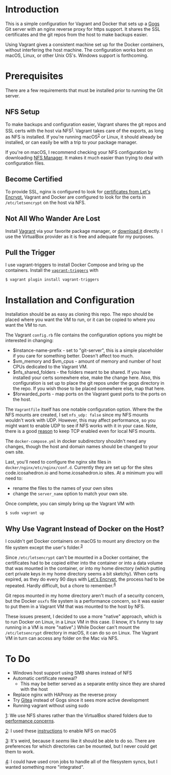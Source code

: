 # Introduction #

This is a simple configuration for Vagrant and Docker that sets up a [Gogs](https://gogs.io) Git server with an nginx reverse proxy for https support.  It shares the SSL certificates and the git repos from the host to make backups easier.

Using Vagrant gives a consistent machine set up for the Docker containers, without interfering the host machine.  The configuration works best on macOS, Linux, or other Unix OS's.  Windows support is forthcoming.

# Prerequisites #

There are a few requirements that must be installed prior to running the Git server.

## NFS Setup ##

To make backups and configuration easier, Vagrant shares the git repos and SSL certs with the host via NFS<sup id="nfs-shared-ref">[1](#nfs-shared)</sup>.  Vagrant takes care of the exports, as long as NFS is installed.  If you're running macOS<sup id="nfs-instructions-mac-ref">[2](#nfs-instructions-mac)</sup> or Linux, it should already be installed, or can easily be with a trip to your package manager.

If you're on macOS, I recommend checking your NFS configuration by downloading [NFS Manager](https://www.bresink.com/osx/143439/download.php).  It makes it much easier than trying to deal with configuration files.

## Become Certified ##

To provide SSL, nginx is configured to look for [certificates from Let's Encrypt.](https://letsencrypt.org)  Vagrant and Docker are configured to look for the certs in `/etc/letsencrypt` on the host via NFS.

## Not All Who Wander Are Lost ##

Install [Vagrant](https://www.vagrantup.com) via your favorite package manager, or [download it](https://www.vagrantup.com/downloads.html) directly.  I use the VirtualBox provider as it is free and adequate for my purposes.

## Pull the Trigger ##

I use vagrant-triggers to install Docker Compose and bring up the containers.  Install the [`vagrant-triggers`](https://github.com/emyl/vagrant-triggers) with

```
$ vagrant plugin install vagrant-triggers
```

# Installation and Configuration #

Installation should be as easy as cloning this repo.  The repo should be placed where you want the VM to run, or it can be copied to where you want the VM to run.

The Vagrant `config.rb` file contains the configuration options you might be interested in changing:

* $instance-name-prefix - set to "git-server", this is a simple placeholder if you care for something better.  Doesn't affect too much.
* $vm_memory and $vm_cpus - amount of memory and number of host CPUs dedicated to the Vagrant VM.
* $nfs_shared_folders - the folders meant to be shared.  If you have installed your certs somewhere else, make the change here.  Also, this configuration is set up to place the git repos under the gogs directory in the repo.  If you wish those to be placed somewhere else, map that here.
* $forwarded_ports - map ports on the Vagrant guest ports to the ports on the host.

The `Vagrantfile` itself has one notable configuration option.  Where the the NFS mounts are created, I set `nfs_udp: false` since my NFS mounts wouldn't work with UDP.  However, this may affect performance, so you might want to enable UDP to see if NFS works with it in your case.  Note, there is a good [reason](ttps://github.com/mitchellh/vagrant/issues/2304) to keep TCP enabled even for local NFS mounts.

The `docker-compose.yml` in docker subdirectory shouldn't need any changes, though the host and domain names should be changed to your own site.

Last, you'll need to configure the nginx site files in `docker/nginx/etc/nginx/conf.d`.  Currently they are set up for the sites code.icosahedron.io and home.icosahedron.io sites.  At a minimum you will need to:

* rename the files to the names of your own sites
* change the `server_name` option to match your own site.

Once complete, you can simply bring up the Vagrant VM with

```
$ sudo vagrant up
```

## Why Use Vagrant Instead of Docker on the Host? ##

I couldn't get Docker containers on macOS to mount any directory on the file system except the user's folder.<sup id="#docker-mount-ref">[3](#docker-mount)</sup>

Since `/etc/letsencrypt` can't be mounted in a Docker container, the certificates had to be copied either into the container or into a data volume that was mounted in the container, or into my home directory (which putting cert private keys in my home directory seems a bit sketchy).  When certs expired, as they do every 90 days with [Let's Encrypt](https://certbot.eff.org/docs/using.html#getting-certificates-and-choosing-plugins), the process had to be repeated.  Hardly difficult, but a chore to remember.<sup id="cron-ref">[4](#cron)</sup>

Git repos mounted in my home directory aren't much of a security concern, but the Docker `osxfs` file system is a performance concern, so it was easier to put them in a Vagrant VM that was mounted to the host by NFS.

These issues present, I decided to use a more "native" approach, which is to run Docker on Linux, in a Linux VM in this case. (I know, it's funny to say running in a VM is more "native".)  While Docker can't mount the `/etc/letsencrypt` directory in macOS, it can do so on Linux. The Vagrant VM in turn can access any folder on the Mac via NFS.

# To Do #

* Windows host support using SMB shares instead of NFS
* Automatic certificate renewal?
  * This may be better served as a separate entity since they are shared with the host
* Replace nginx with HAProxy as the reverse proxy
* Try [Gitea](http://gitea.io) instead of Gogs since it sees more active development
* Running vagrant without using sudo

<a id="nfs-shared" href="#nfs-shared-ref">1</a>: We use NFS shares rather than the VirtualBox shared folders due to [performance concerns](https://www.jeffgeerling.com/blogs/jeff-geerling/nfs-rsync-and-shared-folder).

<a id="nfs-instructions-mac" href="#nfs-instructions-mac-ref">2</a>: I used these [instructions](http://ilgthegeek.old.livius.net/2015/04/18/os-x-start-nfs-daemon/) to enable NFS on macOS

<a id="docker-mount" href="#docker-mount-ref">3</a>: It's weird, because it *seems* like it should be able to do so. There are preferences for which directories can be mounted, but I never could get them to work.

<a id="cron" href="#cron-ref">4</a>: I could have used cron jobs to handle all of the filesystem syncs, but I wanted something more "integrated".
